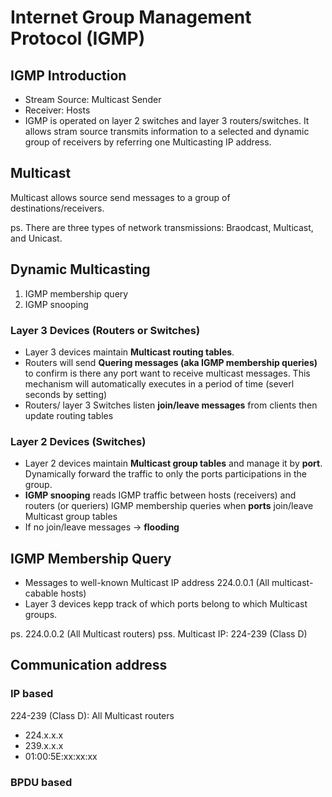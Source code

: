 # Internet Group Management Protocol (IGMP)
## IGMP Introduction

- Stream Source: Multicast Sender
- Receiver: Hosts
- IGMP is operated on layer 2 switches and layer 3 routers/switches. It allows stram source transmits information to a selected and dynamic group of receivers by referring one Multicasting IP address.

## Multicast
Multicast allows source send messages to a group of destinations/receivers.

ps. There are three types of network transmissions: Braodcast, Multicast, and Unicast.

## Dynamic Multicasting
1. IGMP membership query
2. IGMP snooping

### Layer 3 Devices (Routers or Switches)
- Layer 3 devices maintain **Multicast routing tables**. 
- Routers will send **Quering messages (aka IGMP membership queries)** to confirm is there any port want to receive multicast messages. This mechanism will automatically executes in a period of time (severl seconds by setting)
- Routers/ layer 3 Switches listen **join/leave messages** from clients then update routing tables

### Layer 2 Devices (Switches)
- Layer 2 devices maintain **Multicast group tables** and manage it by **port**. Dynamically forward the traffic to only the ports participations in the group.
- **IGMP snooping** reads IGMP traffic between hosts (receivers) and routers (or queriers) IGMP membership queries when **ports** join/leave Multicast group tables
- If no join/leave messages -> **flooding**

## IGMP Membership Query
- Messages to well-known Multicast IP address 224.0.0.1 (All multicast-cabable hosts)
- Layer 3 devices kepp track of which ports belong to which Multicast groups.

ps. 224.0.0.2 (All Multicast routers)
pss. Multicast IP: 224-239 (Class D)

## Communication address
### IP based
224-239 (Class D): All Multicast routers
- 224.x.x.x
- 239.x.x.x
- 01:00:5E:xx:xx:xx
### BPDU based